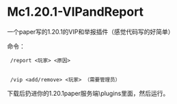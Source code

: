 # Mc1.20.1-VIPandReport
一个paper写的1.20.1的VIP和举报插件（感觉代码写的好简单）


命令：


     /report <玩家> <原因>


     /vip <add/remove> <玩家> （需要管理员）
     
下载后扔进你的1.20.1paper服务端\plugins里面，然后运行。
